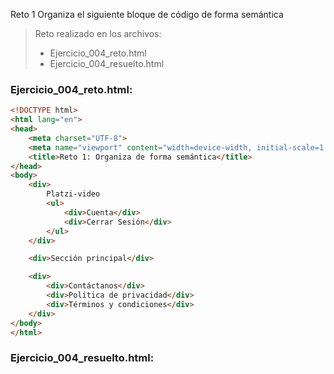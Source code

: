 Reto 1 Organiza el siguiente bloque de código de forma semántica

> Reto realizado en los archivos:
> * Ejercicio_004_reto.html
> * Ejercicio_004_resuelto.html

### Ejercicio_004_reto.html:
```html
<!DOCTYPE html> 
<html lang="en">
<head>
    <meta charset="UTF-8">
    <meta name="viewport" content="width=device-width, initial-scale=1.0">
    <title>Reto 1: Organiza de forma semántica</title>
</head>
<body>
    <div>
        Platzi-video
        <ul>
            <div>Cuenta</div>
            <div>Cerrar Sesión</div>
        </ul>
    </div>

    <div>Sección principal</div>

    <div>
        <div>Contáctanos</div>
        <div>Política de privacidad</div>
        <div>Términos y condiciones</div>
    </div>
</body>
</html>
```

### Ejercicio_004_resuelto.html:
```
```